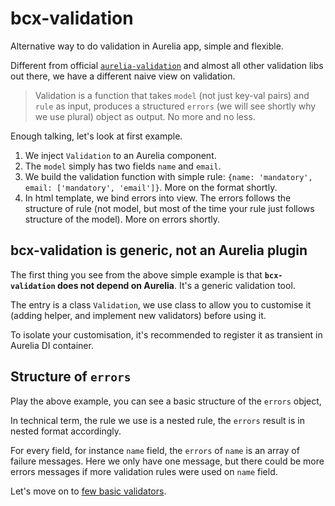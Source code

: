 # bcx-validation

Alternative way to do validation in Aurelia app, simple and flexible.

Different from official [`aurelia-validation`](https://github.com/aurelia/validation) and almost all other validation libs out there, we have a different naive view on validation.

> Validation is a function that takes `model` (not just key-val pairs) and `rule` as input, produces a structured `errors` (we will see shortly why we use plural) object as output. No more and no less.

Enough talking, let's look at first example.

<compose view-model="../examples/e1-introduction/index"></compose>

1. We inject `Validation` to an Aurelia component.
2. The `model` simply has two fields `name` and `email`.
3. We build the validation function with simple rule: `{name: 'mandatory', email: ['mandatory', 'email']}`. More on the format shortly.
4. In html template, we bind errors into view. The errors follows the structure of rule (not model, but most of the time your rule just follows structure of the model). More on errors shortly.

## bcx-validation is generic, not an Aurelia plugin

The first thing you see from the above simple example is that **`bcx-validation` does not depend on Aurelia**. It's a generic validation tool.

The entry is a class `Validation`, we use class to allow you to customise it (adding helper, and implement new validators) before using it.

To isolate your customisation, it's recommended to register it as transient in Aurelia DI container.

<div><code-viewer value="// in your main.js
import Validation from 'bcx-validation';

export function configure(aurelia) {
  // ...
  aurelia.use.transient(Validation); // or aurelia.container.registerTransient(Validation);
  // ...
}" mode="js"></code-viewer></div>

## Structure of `errors`

Play the above example, you can see a basic structure of the `errors` object,

<div><code-viewer value="{
  &quot;name&quot;: [&quot;must not be empty&quot;],
  &quot;email&quot;: [&quot;must not be empty&quot;]
}" mode="js"></code-viewer></div>

In technical term, the rule we use is a nested rule, the `errors` result is in nested format accordingly.

For every field, for instance `name` field, the `errors` of `name` is an array of failure messages. Here we only have one message, but there could be more errors messages if more validation rules were used on `name` field.

Let's move on to [few basic validators](#/tutorial/basic).
